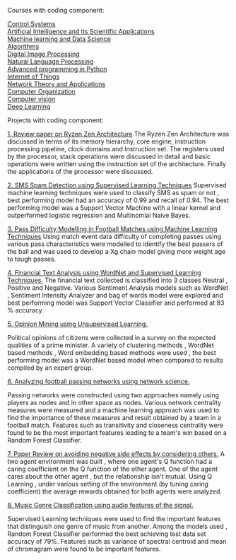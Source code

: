 Courses with coding component:

[Control Systems](https://github.com/Dinesh-Adhithya-H/ControlSystems)<br />
[Artificial Intelligence and its Scientific Applications](https://github.com/Dinesh-Adhithya-H/AI-and-its-scientific-applications)<br />
[Machine learning and Data Science](https://github.com/Dinesh-Adhithya-H/Applied-machine-learning)<br />
[Algorithms](https://github.com/Dinesh-Adhithya-H/Algorithms)<br />
[Digital Image Processing](https://github.com/Dinesh-Adhithya-H/Digital-Image-Processing)<br />
[Natural Language Processing](https://github.com/Dinesh-Adhithya-H/Natural-Language-Processing)<br />
[Advanced programming in Python](https://github.com/Dinesh-Adhithya-H/Advanced-Programming-in-Python)<br />
[Internet of Things](https://github.com/Dinesh-Adhithya-H/Internet-of-Things)<br />
[Network Theory and Applications](https://github.com/Dinesh-Adhithya-H/Network-Theory-and-Applications)<br />
[Computer Organization](https://github.com/Dinesh-Adhithya-H/Computer-Organization)<br />
[Computer vision](https://github.com/Dinesh-Adhithya-H/Computer-Vision)<br />
[Deep Learning](https://github.com/Dinesh-Adhithya-H/DeepLearning)<br />

Projects with coding component:

[1. Review paper on Ryzen Zen Architecture](https://github.com/Dinesh-Adhithya-H/Computer-Organization/blob/main/Review-Paper-Ryzen-Zen/Ryzen_Zen_Review_Paper.pdf)
The Ryzen Zen Architecture was discussed in terms of its memory hierarchy, core engine, instruction processing pipeline, clock domains and Instruction set. The registers used by the processor, stack operations were discussed in detail and basic operations were written using the instruction set of the architecture. Finally the applications of the processor were discussed.


[2. SMS Spam Detection using Supervised Learning Techniques](https://drive.google.com/file/d/1kGVBKwxRkC86UBDCQIcwyQ3t-7vw-IBH/view?usp=sharing)
Supervised machine learning techniques were used  to classify SMS as spam or not , best performing model had an accuracy of 0.99 and recall of 0.94. The best performing model was a Support Vector Machine with a linear kernel and outperformed logistic regression and Multinomial Naive Bayes.


[3. Pass Difficulty Modelling in Football Matches using Machine Learning Techniques](https://drive.google.com/file/d/1OgF5Zdq66psz5MwVXvDwwPBuZL3PSWPV/view?usp=sharing)
Using match event data difficulty of completing passes using various pass characteristics were modelled to identify the best passers of the ball and was used to develop a Xg chain model giving more weight age to tough passes.


[4. Financial Text Analysis using WordNet and Supervised Learning Techniques.](https://github.com/Dinesh-Adhithya-H/Natural-Language-Processing/blob/main/Financial-Sentiment-Analysis/Report(2).pdf)
The financial text collected is classified into 3 classes Neutral , Positive and Negative. Various Sentiment Analysis models such as WordNet , Sentiment Intensity Analyzer and bag of words model were explored and best performing model was Support Vector Classifier and performed at 83 % accuracy.

[5. Opinion Mining using Unsupervised Learning.](https://github.com/Dinesh-Adhithya-H/Natural-Language-Processing/blob/main/Unsupervised-Opinion-Mining/Report.pdf)

Political opinions of citizens were collected in a survey on the expected qualities of a prime minister. A variety of clustering methods , WordNet based methods , Word embedding based methods were used , the best performing model was a WordNet based model when compared to results compiled by an expert group.

[6. Analyzing football passing networks using network science.](https://github.com/Dinesh-Adhithya-H/Analyzing-Football-Passing-Networks/blob/main/Report/Network%20Science%20Assignment%203.pdf)

Passing networks were constructed using two approaches namely using players as nodes and in other space as nodes. Various network centrality measures were measured and a machine learning approach was used to find the importance of these measures and result obtained by a team in a football match. Features such as transitivity and closeness centrality were found to be the most important features leading to a team's win based on a Random Forest Classifier.

[7. Paper Review on avoiding negative side effects by considering others.](https://github.com/Dinesh-Adhithya-H/Reinforcement-Learning/blob/main/avoiding-negative-side-effects-considering-others/Avoiding%20Negative%20Side%20Effects%20by%20Considering%20Others%20(1).pdf)
A two agent environment was built , where one agent's Q function had a caring coefficient on the Q function of the other agent. One of the agent cares about the other agent , but the relationship isn't mutual. Using Q Learning , under various setting of the environment (by tuning caring coefficient) the average rewards obtained for both agents were analyzed.

[8. Music Genre Classification using audio features of the signal.](https://github.com/Dinesh-Adhithya-H/Data_Science_and_Machine_Learning/blob/main/MusicGenreClassification/DSML_Final_Project_Report%20Dinesh_Rohit.pdf)

Supervised Learning techniques were used to find the important features that distinguish one genre of music from another. Among the models used , Random Forest Classifier performed the best achieving test data set accuracy of 79\%. Features such as variance of spectral centroid and mean of chromagram were found to be important features.
